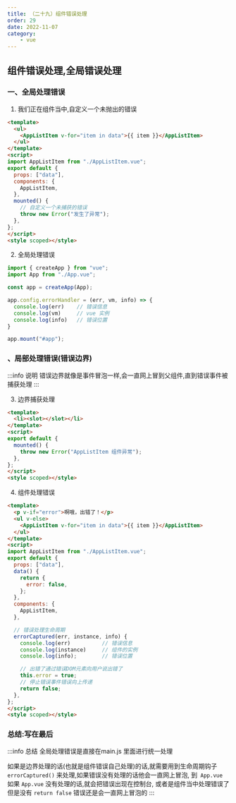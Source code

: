 ```yaml
---
title: （二十九）组件错误处理
order: 29
date: 2022-11-07
category:
    - vue
---
```


##  组件错误处理,全局错误处理

### 一、全局处理错误

1. 我们正在组件当中,自定义一个未抛出的错误
```html
<template>
  <ul>
    <AppListItem v-for="item in data">{{ item }}</AppListItem>
  </ul>
</template>
<script>
import AppListItem from "./AppListItem.vue";
export default {
  props: ["data"],
  components: {
    AppListItem,
  },
  mounted() {
    // 自定义一个未捕获的错误
    throw new Error("发生了异常");
  },
};
</script>
<style scoped></style>
```

2. 全局处理错误
```js
import { createApp } from "vue";
import App from "./App.vue";

const app = createApp(App);

app.config.errorHandler = (err, vm, info) => {
  console.log(err)    // 错误信息
  console.log(vm)     // vue 实例
  console.log(info)   // 错误位置
}

app.mount("#app");

```

### 、局部处理错误(错误边界)
:::info 说明
错误边界就像是事件冒泡一样,会一直网上冒到父组件,直到错误事件被捕获处理
:::

3. 边界捕获处理
```html
<template>
  <li><slot></slot></li>
</template>
<script>
export default {
  mounted() {
    throw new Error("AppListItem 组件异常");
  },
};
</script>
<style scoped></style>
```

4. 组件处理错误
```html
<template>
  <p v-if="error">啊哦，出错了！</p>
  <ul v-else>
    <AppListItem v-for="item in data">{{ item }}</AppListItem>
  </ul>
</template>
<script>
import AppListItem from "./AppListItem.vue";
export default {
  props: ["data"],
  data() {
    return {
      error: false,
    };
  },
  components: {
    AppListItem,
  },

  // 错误处理生命周期
  errorCaptured(err, instance, info) {
    console.log(err)          // 错误信息
    console.log(instance)     // 组件的实例
    console.log(info);        // 错误位置

    // 出错了通过错误DOM元素向用户说出错了
    this.error = true;
    // 停止错误事件错误向上传递
    return false;
  },
};
</script>
<style scoped></style>

```

### 总结:写在最后
:::info 总结
全局处理错误是直接在main.js 里面进行统一处理

如果是边界处理的话(也就是组件错误自己处理)的话,就需要用到生命周期钩子 `errorCaptured()` 来处理,如果错误没有处理的话他会一直网上冒泡, 到` App.vue` 如果 `App.vue` 没有处理的话,就会把错误出现在控制台, 或者是组件当中处理错误了但是没有 `return false` 错误还是会一直网上冒泡的
:::
